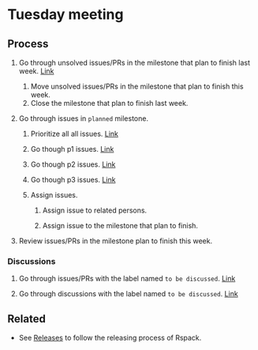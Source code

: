 # Tuesday meeting

## Process

1. Go through unsolved issues/PRs in the milestone that plan to finish last week. [Link](https://github.com/web-infra-dev/rspack/milestones?direction=asc&sort=title&state=open)
    1. Move unsolved issues/PRs in the milestone that plan to finish this week.
    2. Close the milestone that plan to finish last week.

2. Go through issues in `planned` milestone.
    1. Prioritize all all issues. [Link](https://github.com/web-infra-dev/rspack/issues?q=is%3Aopen+is%3Aissue+milestone%3APlanned+-label%3Ap0-urgent+-label%3Ap1-important+-label%3Ap1-signifincant-downstream-blocker+-label%3Ap2-signifincant+-label%3Ap3-has-workaround+-label%3Ap3-minor-bug+-label%3Ap3-nice-to-have)

    2. Go though p1 issues. [Link](https://github.com/web-infra-dev/rspack/issues?q=is%3Aopen+milestone%3APlanned+label%3Ap1-important%2Cp1-signifincant-downstream-blocker+)

    2. Go though p2 issues. [Link](https://github.com/web-infra-dev/rspack/issues?q=is%3Aopen+milestone%3APlanned+label%3Ap2-signifincant+)

    2. Go though p3 issues. [Link](https://github.com/web-infra-dev/rspack/issues?q=is%3Aopen+milestone%3APlanned+label%3Ap3-has-workaround%2Cp3-minor-bug%2Cp3-nice-to-have)

    3. Assign issues.
        1. Assign issue to related persons.

        2. Assign issue to the milestone that plan to finish.

5. Review issues/PRs in the milestone plan to finish this week.

### Discussions

1. Go through issues/PRs with the label named `to be discussed`. [Link](https://github.com/web-infra-dev/rspack/labels/to%20be%20discussed)

2. Go through discussions with the label named `to be discussed`. [Link](https://github.com/web-infra-dev/rspack/discussions/categories/core?discussions_q=is%3Aopen+category%3ACore+label%3A%22to+be+discussed%22)


## Related

- See [Releases](./releases.md) to follow the releasing process of Rspack.